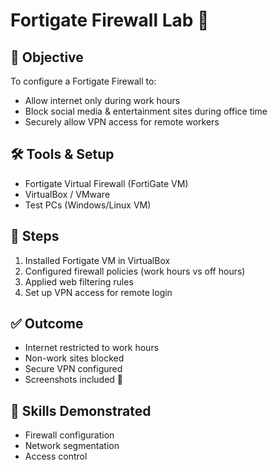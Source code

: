# Fortigate Firewall Lab 🔐

## 📌 Objective
To configure a Fortigate Firewall to:
- Allow internet only during work hours
- Block social media & entertainment sites during office time
- Securely allow VPN access for remote workers

## 🛠 Tools & Setup
- Fortigate Virtual Firewall (FortiGate VM)
- VirtualBox / VMware
- Test PCs (Windows/Linux VM)

## 🔄 Steps
1. Installed Fortigate VM in VirtualBox
2. Configured firewall policies (work hours vs off hours)
3. Applied web filtering rules
4. Set up VPN access for remote login

## ✅ Outcome
- Internet restricted to work hours
- Non-work sites blocked
- Secure VPN configured
- Screenshots included 📸

## 🔎 Skills Demonstrated
- Firewall configuration
- Network segmentation
- Access control
